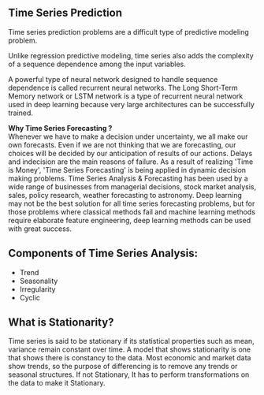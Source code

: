 ## Time Series Prediction

Time series prediction problems are a difficult type of predictive modeling problem.

Unlike regression predictive modeling, time series also adds the complexity of a sequence dependence among the input variables.

A powerful type of neural network designed to handle sequence dependence is called recurrent neural networks. The Long Short-Term Memory network or LSTM network is a type of recurrent neural network used in deep learning because very large architectures can be successfully trained.

**Why Time Series Forecasting ?**  
Whenever we have to make a decision under uncertainty, we all make our own forecasts. Even if we are not thinking that we are forecasting, our choices will be decided by our anticipation of results of our actions. Delays and indecision are the main reasons of failure. As a result of realizing 'Time is Money', 'Time Series Forecasting' is being applied in dynamic decision making problems. Time Series Analysis & Forecasting has been used by a wide range of businesses from managerial decisions, stock market analysis, sales, policy research, weather forecasting to astronomy. Deep learning may not be the best solution for all time series forecasting problems, but for those problems where classical methods fail and machine learning methods require elaborate feature engineering, deep learning methods can be used with great success.


## Components of Time Series Analysis:
 - Trend
 - Seasonality
 - Irregularity
 - Cyclic
 
## What is Stationarity?
Time series is said to be stationary if its statistical properties such as mean, variance remain constant over time. A model that shows stationarity is one that shows there is constancy to the data. Most economic and market data show trends, so the purpose of differencing is to remove any trends or seasonal structures. If not Stationary, It has to perform transformations on the data to make it Stationary.
